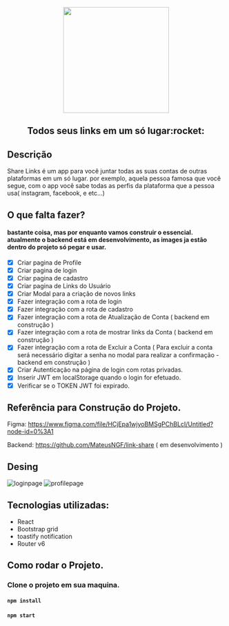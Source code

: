 


<div align="center">
  <img src='https://user-images.githubusercontent.com/62079236/154413375-22217e34-77ef-4fd1-a018-fb59bfd66262.png' width="245px" />
</div>
  
<div align="center">
  <h2>Todos seus links em um só lugar:rocket:</h2>
  
</div>

## Descrição

Share Links é um app para você juntar todas as suas contas de outras plataformas em um só lugar.
por exemplo, aquela pessoa famosa que você segue, com o app você sabe todas as perfis da plataforma que a pessoa usa( instagram, facebook, e etc...)  

## O que falta fazer?

#### bastante coisa, mas por enquanto vamos construir o essencial. atualmente o backend está em desenvolvimento, as images ja estão dentro do projeto só pegar e usar.

- [x] Criar pagina de Profile
- [x] Criar pagina de login
- [x] Criar pagina de cadastro
- [X] Criar pagina de Links do Usuário
- [x] Criar Modal para a criação de novos links
- [X] Fazer integração com a rota de login
- [X] Fazer integração com a rota de cadastro
- [x] Fazer integração com a rota de Atualização de Conta ( backend em construção ) 
- [x] Fazer integração com a rota de mostrar links da Conta ( backend em construção ) 
- [x] Fazer integração com a rota de Excluir a Conta ( Para excluir a conta será necessário digitar a senha no modal para realizar a confirmação - backend em construção )
- [x] Criar Autenticação na página de login com rotas privadas.
- [x] Inserir JWT em localStorage quando o login for efetuado.
- [x] Verificar se o TOKEN JWT foi expirado.

## Referência para Construção do Projeto.

Figma:
https://www.figma.com/file/HCjEpa1wjyoBMSgPChBLcI/Untitled?node-id=0%3A1

Backend:
https://github.com/MateusNGF/link-share ( em desenvolvimento ) 

## Desing
![loginpage](https://user-images.githubusercontent.com/62079236/154414366-c16c427e-b186-4e65-b527-6fbfe26e26f7.png)
![profilepage](https://user-images.githubusercontent.com/62079236/154414601-84059252-c7e9-4773-95ee-1ae6da995b91.png)






## Tecnologias utilizadas:

- React 
- Bootstrap grid
- toastify notification
- Router v6


## Como rodar o Projeto.

### Clone o projeto em sua maquina.

####  `npm install`

#### `npm start`



